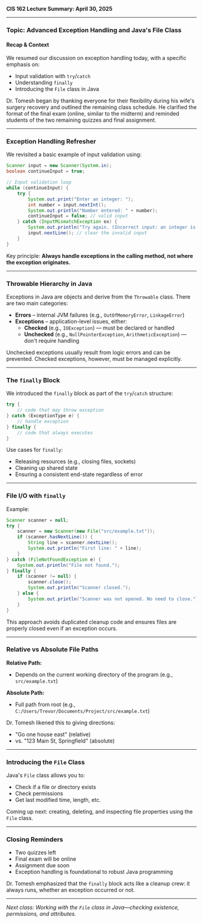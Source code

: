 **CIS 162 Lecture Summary: April 30, 2025**

---

### Topic: Advanced Exception Handling and Java's File Class

#### Recap & Context
We resumed our discussion on exception handling today, with a specific emphasis on:
- Input validation with `try`/`catch`
- Understanding `finally`
- Introducing the `File` class in Java

Dr. Tomesh began by thanking everyone for their flexibility during his wife's surgery recovery and outlined the remaining class schedule. He clarified the format of the final exam (online, similar to the midterm) and reminded students of the two remaining quizzes and final assignment.

---

### Exception Handling Refresher

We revisited a basic example of input validation using:
```java
Scanner input = new Scanner(System.in);
boolean continueInput = true;

// Input validation loop
while (continueInput) {
    try {
        System.out.print("Enter an integer: ");
        int number = input.nextInt();
        System.out.println("Number entered: " + number);
        continueInput = false; // valid input
    } catch (InputMismatchException ex) {
        System.out.println("Try again. (Incorrect input: an integer is required)");
        input.nextLine(); // clear the invalid input
    }
}
```

Key principle: **Always handle exceptions in the calling method, not where the exception originates.**

---

### Throwable Hierarchy in Java

Exceptions in Java are objects and derive from the `Throwable` class. There are two main categories:

- **Errors** – internal JVM failures (e.g., `OutOfMemoryError`, `LinkageError`)
- **Exceptions** – application-level issues, either:
    - **Checked** (e.g., `IOException`) — must be declared or handled
    - **Unchecked** (e.g., `NullPointerException`, `ArithmeticException`) — don't require handling

Unchecked exceptions usually result from logic errors and can be prevented. Checked exceptions, however, must be managed explicitly.

---

### The `finally` Block

We introduced the `finally` block as part of the `try`/`catch` structure:

```java
try {
    // code that may throw exception
} catch (ExceptionType e) {
    // handle exception
} finally {
    // code that always executes
}
```

Use cases for `finally`:
- Releasing resources (e.g., closing files, sockets)
- Cleaning up shared state
- Ensuring a consistent end-state regardless of error

---

### File I/O with `finally`

Example:
```java
Scanner scanner = null;
try {
    scanner = new Scanner(new File("src/example.txt"));
    if (scanner.hasNextLine()) {
        String line = scanner.nextLine();
        System.out.println("First line: " + line);
    }
} catch (FileNotFoundException e) {
    System.out.println("File not found.");
} finally {
    if (scanner != null) {
        scanner.close();
        System.out.println("Scanner closed.");
    } else {
        System.out.println("Scanner was not opened. No need to close.");
    }
}
```

This approach avoids duplicated cleanup code and ensures files are properly closed even if an exception occurs.

---

### Relative vs Absolute File Paths

**Relative Path:**
- Depends on the current working directory of the program (e.g., `src/example.txt`)

**Absolute Path:**
- Full path from root (e.g., `C:/Users/Trevor/Documents/Project/src/example.txt`)

Dr. Tomesh likened this to giving directions:
- "Go one house east" (relative)
- vs. "123 Main St, Springfield" (absolute)

---

### Introducing the `File` Class

Java's `File` class allows you to:
- Check if a file or directory exists
- Check permissions
- Get last modified time, length, etc.

Coming up next: creating, deleting, and inspecting file properties using the `File` class.

---

### Closing Reminders
- Two quizzes left
- Final exam will be online
- Assignment due soon
- Exception handling is foundational to robust Java programming

Dr. Tomesh emphasized that the `finally` block acts like a cleanup crew: it always runs, whether an exception occurred or not.

---

*Next class: Working with the `File` class in Java—checking existence, permissions, and attributes.*

